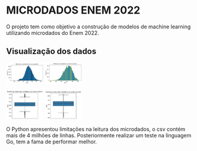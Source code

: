 # MICRODADOS ENEM 2022
 O projeto tem como objetivo a construção de modelos de machine learning utilizando microdados do Enem 2022.

 ## Visualização dos dados 

<p float="left">
  <img src="hist_mean_public.png" width="100" />
  <img src="hist_mean_private.png" width="100" /> 
</p>

<p float="left">
  <img src="boxplot_mean_public.png" width="100" />
  <img src="boxplot_mean_private.png" width="100" /> 
</p>

O Python apresentou limitações na leitura dos microdados, o csv contém mais de 4 milhões de linhas. Posteriormente realizar um teste na linguagem Go, tem a fama de performar melhor.


